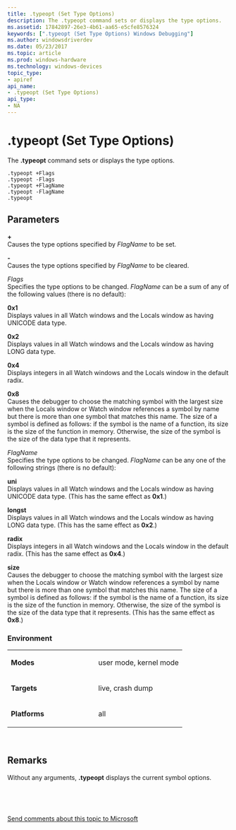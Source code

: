 ```yaml
---
title: .typeopt (Set Type Options)
description: The .typeopt command sets or displays the type options.
ms.assetid: 17842897-26e3-4b61-aa65-e5cfe8576324
keywords: [".typeopt (Set Type Options) Windows Debugging"]
ms.author: windowsdriverdev
ms.date: 05/23/2017
ms.topic: article
ms.prod: windows-hardware
ms.technology: windows-devices
topic_type:
- apiref
api_name:
- .typeopt (Set Type Options)
api_type:
- NA
---
```


# .typeopt (Set Type Options)


The **.typeopt** command sets or displays the type options.

```
.typeopt +Flags 
.typeopt -Flags 
.typeopt +FlagName 
.typeopt -FlagName 
.typeopt 
```

## <span id="Parameters"></span><span id="parameters"></span><span id="PARAMETERS"></span>Parameters


<span id="______________"></span> **+**   
Causes the type options specified by *FlagName* to be set.

<span id="_______-______"></span> **-**   
Causes the type options specified by *FlagName* to be cleared.

<span id="_______Flags______"></span><span id="_______flags______"></span><span id="_______FLAGS______"></span> *Flags*   
Specifies the type options to be changed. *FlagName* can be a sum of any of the following values (there is no default):

<span id="0x1"></span><span id="0X1"></span>**0x1**  
Displays values in all Watch windows and the Locals window as having UNICODE data type.

<span id="0x2"></span><span id="0X2"></span>**0x2**  
Displays values in all Watch windows and the Locals window as having LONG data type.

<span id="0x4"></span><span id="0X4"></span>**0x4**  
Displays integers in all Watch windows and the Locals window in the default radix.

<span id="0x8"></span><span id="0X8"></span>**0x8**  
Causes the debugger to choose the matching symbol with the largest size when the Locals window or Watch window references a symbol by name but there is more than one symbol that matches this name. The size of a symbol is defined as follows: if the symbol is the name of a function, its size is the size of the function in memory. Otherwise, the size of the symbol is the size of the data type that it represents.

<span id="_______FlagName______"></span><span id="_______flagname______"></span><span id="_______FLAGNAME______"></span> *FlagName*   
Specifies the type options to be changed. *FlagName* can be any one of the following strings (there is no default):

<span id="uni"></span><span id="UNI"></span>**uni**  
Displays values in all Watch windows and the Locals window as having UNICODE data type. (This has the same effect as **0x1**.)

<span id="longst"></span><span id="LONGST"></span>**longst**  
Displays values in all Watch windows and the Locals window as having LONG data type. (This has the same effect as **0x2**.)

<span id="radix"></span><span id="RADIX"></span>**radix**  
Displays integers in all Watch windows and the Locals window in the default radix. (This has the same effect as **0x4**.)

<span id="size"></span><span id="SIZE"></span>**size**  
Causes the debugger to choose the matching symbol with the largest size when the Locals window or Watch window references a symbol by name but there is more than one symbol that matches this name. The size of a symbol is defined as follows: if the symbol is the name of a function, its size is the size of the function in memory. Otherwise, the size of the symbol is the size of the data type that it represents. (This has the same effect as **0x8**.)

### <span id="Environment"></span><span id="environment"></span><span id="ENVIRONMENT"></span>Environment

<table>
<colgroup>
<col width="50%" />
<col width="50%" />
</colgroup>
<tbody>
<tr class="odd">
<td align="left"><p><strong>Modes</strong></p></td>
<td align="left"><p>user mode, kernel mode</p></td>
</tr>
<tr class="even">
<td align="left"><p><strong>Targets</strong></p></td>
<td align="left"><p>live, crash dump</p></td>
</tr>
<tr class="odd">
<td align="left"><p><strong>Platforms</strong></p></td>
<td align="left"><p>all</p></td>
</tr>
</tbody>
</table>

 

Remarks
-------

Without any arguments, **.typeopt** displays the current symbol options.

 

 

[Send comments about this topic to Microsoft](mailto:wsddocfb@microsoft.com?subject=Documentation%20feedback%20[debugger\debugger]:%20.typeopt%20%28Set%20Type%20Options%29%20%20RELEASE:%20%285/15/2017%29&body=%0A%0APRIVACY%20STATEMENT%0A%0AWe%20use%20your%20feedback%20to%20improve%20the%20documentation.%20We%20don't%20use%20your%20email%20address%20for%20any%20other%20purpose,%20and%20we'll%20remove%20your%20email%20address%20from%20our%20system%20after%20the%20issue%20that%20you're%20reporting%20is%20fixed.%20While%20we're%20working%20to%20fix%20this%20issue,%20we%20might%20send%20you%20an%20email%20message%20to%20ask%20for%20more%20info.%20Later,%20we%20might%20also%20send%20you%20an%20email%20message%20to%20let%20you%20know%20that%20we've%20addressed%20your%20feedback.%0A%0AFor%20more%20info%20about%20Microsoft's%20privacy%20policy,%20see%20http://privacy.microsoft.com/default.aspx. "Send comments about this topic to Microsoft")




